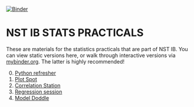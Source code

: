 [![Binder](https://mybinder.org/badge_logo.svg)](https://mybinder.org/v2/gh/esdalmaijer/NST-IB_2020-2021/main)

NST IB STATS PRACTICALS
=======================

These are materials for the statistics practicals that are part of NST IB. You can view static versions here, or walk through interactive versions via [mybinder.org](https://mybinder.org/v2/gh/esdalmaijer/NST-IB_2020-2021/main). The latter is highly recommended!

0. [Python refresher](00_plot_spot.ipynb)
1. [Plot Spot](01_plot_spot.ipynb)
2. [Correlation Station](02_correlation_station.ipynb)
3. [Regression session](03_regression_session.ipynb)
4. [Model Doddle](04_model_doddle.ipynb)





